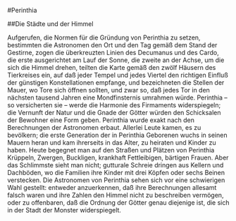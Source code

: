 #Perinthia

##Die Städte und der Himmel

Aufgerufen, die Normen für die Gründung von Perinthia zu setzen, bestimmten die Astronomen den Ort und den Tag gemäß dem Stand der Gestirne, zogen die überkreuzten Linien des Decumanus und des Cardo, die erste ausgerichtet am Lauf der Sonne, die zweite an der Achse, um die sich die Himmel drehen, teilten die Karte gemäß den zwölf Häusern des Tierkreises ein, auf daß jeder Tempel und jedes Viertel den richtigen Einfluß der günstigen Konstellationen empfange, und bezeichneten die Stellen der Mauer, wo Tore sich öffnen sollten, und zwar so, daß jedes Tor in den nächsten tausend Jahren eine Mondfinsternis umrahmen würde. Perinthia – so versicherten sie – werde die Harmonie des Firmaments widerspiegeln; die Vernunft der Natur und die Gnade der Götter würden den Schicksalen der Bewohner eine Form geben.
Perinthia wurde exakt nach den Berechnungen der Astronomen erbaut. Allerlei Leute kamen, es zu bevölkern; die erste Generation der in Perinthia Geborenen wuchs in seinen Mauern heran und kam ihrerseits in das Alter, zu heiraten und Kinder zu haben.
Heute begegnet man auf den Straßen und Plätzen von Perinthia Krüppeln, Zwergen, Buckligen, krankhaft Fettleibigen, bärtigen Frauen. Aber das Schlimmste sieht man nicht; gutturale Schreie dringen aus Kellern und Dachböden, wo die Familien ihre Kinder mit drei Köpfen oder sechs Beinen verstecken.
Die Astronomen von Perinthia sehen sich vor eine schwierigen Wahl gestellt: entweder anzuerkennen, daß ihre Berechnungen allesamt falsch waren und ihre Zahlen den Himmel nicht zu beschreiben vermögen, oder zu offenbaren, daß die Ordnung der Götter genau diejenige ist, die sich in der Stadt der Monster widerspiegelt.